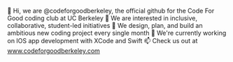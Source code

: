 👋 Hi, we are @codeforgoodberkeley, the official github for the Code For Good coding club at UC Berkeley
👀 We are interested in inclusive, collaborative, student-led initiatives
💞️ We design, plan, and build an ambitious new coding project every single month
🌱 We're currently working on IOS app development with XCode and Swift
📫 Check us out at www.codeforgoodberkeley.com

<!---
codeforgoodberkeley/codeforgoodberkeley is a ✨ special ✨ repository because its `README.md` (this file) appears on your GitHub profile.
You can click the Preview link to take a look at your changes.
--->
